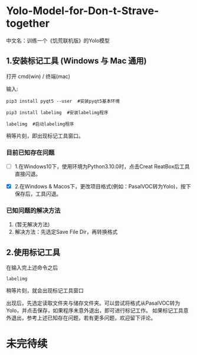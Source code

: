 # Yolo-Model-for-Don-t-Strave-together
  中文名：训练一个《饥荒联机版》的Yolo模型

## 1.安装标记工具 (Windows 与 Mac 通用)
  打开 cmd(win) / 终端(mac)
  
  输入:
  ```
  pip3 install pyqt5 --user  #安装pyqt5基本环境
  
  pip3 install labelimg  #安装labelimg程序
  
  labelimg  #启动labelimg程序
  ```
  稍等片刻，即出现标记工具窗口。
  
### 目前已知存在问题
 - [ ] 1.在Windows10下，使用环境为Python3.10.0时，点击Creat ReatBox后工具直接闪退。
 - [x] 2.在Windows & Macos下，更改项目格式(例如：PasalVOC转为Yolo)，按下保存后，工具闪退。


### 已知问题的解决方法
1. (暂无解决方法)
2. 解决方法：先选定Save File Dir，再转换格式


## 2.使用标记工具
   在输入完上述命令之后
   ```
   labelimg
   ```
   稍等片刻，就会出现标记工具窗口
   
   出现后，先选定读取文件夹与储存文件夹。可以尝试将格式从PasalVOC转为Yolo，并点击保存，如果程序未意外退出，即可进行标记工作。
   如果标记工具意外退出，参考上述已知存在问题，若有更多问题，欢迎留下评论。



# 未完待续
